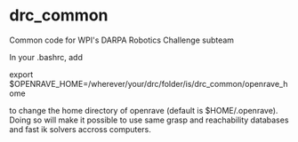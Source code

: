 drc_common
==========

Common code for WPI's DARPA Robotics Challenge subteam

In your .bashrc, add

export $OPENRAVE_HOME=/wherever/your/drc/folder/is/drc_common/openrave_home

to change the home directory of openrave (default is $HOME/.openrave).
Doing so will make it possible to use same grasp and reachability databases and fast ik solvers accross computers.